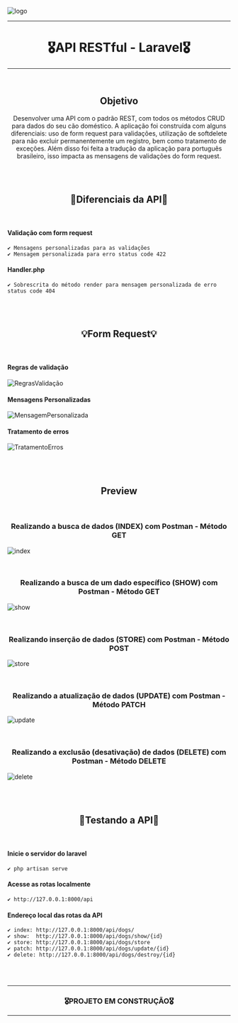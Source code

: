 ![logo](https://user-images.githubusercontent.com/68918326/193332767-8248edfa-cf76-4032-8eed-05bf3037838c.PNG)

<hr>
<h1 align="center">🎖️API RESTful - Laravel🎖️</h1>
<hr>
<br>


<h2 align="center">Objetivo</h2>
<p align="center">
  Desenvolver uma API com o padrão REST, com todos os métodos CRUD para dados do seu cão doméstico. A aplicação foi construída com alguns diferenciais: uso de form request para validações, utilização de softdelete para não excluir permanentemente um registro, bem como tratamento de exceções.
  Além disso foi feita a tradução da aplicação para português brasileiro, isso impacta as mensagens de validações do form request.
</p>
<br>
<br>


<h2 align="center">🚨Diferenciais da API🚨</h2>
<br> 

  #### Validação com form request
    ✔️ Mensagens personalizadas para as validações
    ✔️ Mensagem personalizada para erro status code 422
  #### Handler.php
    ✔️ Sobrescrita do método render para mensagem personalizada de erro status code 404


<br>
<br> 


<h2 align="center">💡Form Request💡</h2>
<br> 

  #### Regras de validação
![RegrasValidação](https://user-images.githubusercontent.com/68918326/225944501-ef95a0ad-d110-466b-8801-0b36f5d69fed.PNG)
  #### Mensagens Personalizadas
![MensagemPersonalizada](https://user-images.githubusercontent.com/68918326/225944623-98221568-1efc-4d4e-b48c-3f69e7cb6b40.PNG)
  #### Tratamento de erros
![TratamentoErros](https://user-images.githubusercontent.com/68918326/225944725-82ca5566-d0a8-465d-9625-93815b82368c.PNG)

<br>
<br> 


<h2 align="center">Preview</h2>

<br>
<h3 align="center">Realizando a busca de dados (INDEX) com Postman - Método GET</h3>

![index](https://user-images.githubusercontent.com/68918326/225948520-4ebcb603-d575-4eb6-9660-7084f37a8642.gif)

<br>
<h3 align="center">Realizando a busca de um dado específico (SHOW) com Postman - Método GET</h3>

![show](https://user-images.githubusercontent.com/68918326/225948899-af2afdfd-2c55-4dd9-af5f-32aabdb6b0ae.gif)

<br>
<h3 align="center">Realizando inserção de dados (STORE) com Postman - Método POST</h3>

![store](https://user-images.githubusercontent.com/68918326/225948030-09a9b229-91f2-4eee-bb2f-df67a43d20d6.gif)

<br>
<h3 align="center">Realizando a atualização de dados (UPDATE) com Postman - Método PATCH</h3>

![update](https://user-images.githubusercontent.com/68918326/225949518-b42adb03-1db6-41dd-b124-b94109a5c7c4.gif)

<br>
<h3 align="center">Realizando a exclusão (desativação) de dados (DELETE) com Postman - Método DELETE</h3>

![delete](https://user-images.githubusercontent.com/68918326/225950004-fd33b0a9-5b59-4473-acd9-695664df1510.gif)

<br>
<br>


<h2 align="center">🚀Testando a API🚀</h2>
<br> 

  #### Inicie o servidor do laravel
    ✔️ php artisan serve
  #### Acesse as rotas localmente
    ✔️ http://127.0.0.1:8000/api
  #### Endereço local das rotas da API
    ✔️ index: http://127.0.0.1:8000/api/dogs/
    ✔️ show:  http://127.0.0.1:8000/api/dogs/show/{id}
    ✔️ store: http://127.0.0.1:8000/api/dogs/store
    ✔️ patch: http://127.0.0.1:8000/api/dogs/update/{id}
    ✔️ delete: http://127.0.0.1:8000/api/dogs/destroy/{id}


<br>
<br> 

<hr>
<h3 align="center">🎖️PROJETO EM CONSTRUÇÃO🎖️</h3>
<hr>
